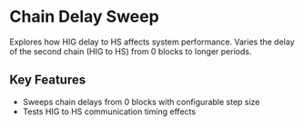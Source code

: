 # Chain Delay Sweep

Explores how HIG delay to HS affects system performance. Varies the delay of the second chain (HIG to HS) from 0 blocks to longer periods.

## Key Features

- Sweeps chain delays from 0 blocks with configurable step size
- Tests HIG to HS communication timing effects